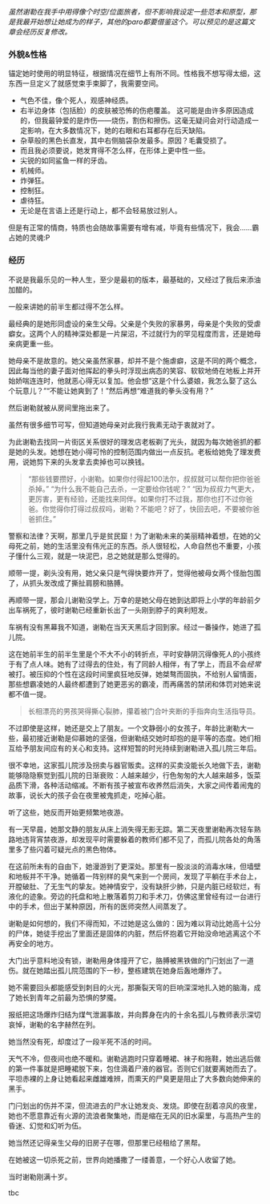 _虽然谢勒在我手中用得像个时空/位面旅者，但不影响我设定一些范本和原型，那是我最开始想让她成为的样子，其他的paro都要借鉴这个。可以预见的是这篇文章会经历反复修改。_


### 外貌&性格
锚定她时使用的明显特征，根据情况在细节上有所不同。性格我不想写得太细，这东西一旦定义了就感觉束手束脚了，我需要空间。

- 气色不佳，像个死人，观感神经质。
- 右半边身体（包括脸）的皮肤被恐怖的伤疤覆盖。
这可能是由许多原因造成的，但我最钟爱的是炸伤——烧伤，割伤和擦伤。这毫无疑问会对行动造成一定影响，在大多数情况下，她的右眼和右耳都存在后天缺陷。
- 杂草般的黑色长直发，其中右侧脑袋杂发最多。原因？毛囊受损了。
- 而且我必须要说，她发育得不怎么样，在形体上更中性一些。
- 尖锐的如同鲨鱼一样的牙齿。
- 机械师。
- 炸弹狂。
- 控制狂。
- 虐待狂。
- 无论是在言语上还是行动上，都不会轻易放过别人。

但是有正常的情商，特质也会随故事需要有增有减，毕竟有些情况下，我会……霸占她的灵魂:P


### 经历
不说是我最乐见的一种人生，至少是最初的版本，最基础的，又经过了我后来添油加醋的。

一般来讲她的前半生都过得不怎么样。

最经典的是她形同虚设的亲生父母。父亲是个失败的家暴男，母亲是个失败的受虐癖女。这两个人的精神深处都是一片屎沼，不过就行为的罕见程度而言，还是她母亲病更重一些。

她母亲不是故意的。她父亲虽然家暴，却并不是个施虐癖，这是不同的两个概念，因此每当他的妻子面对他挥起的拳头时浮现出病态的笑容、软软地倚在地板上并开始娇喘连连时，他就恶心得无以复加。他会想“这是个什么婆娘，我怎么娶了这么个玩意儿？”“不能让她爽到了！”然后再想“难道我的拳头没有用？”

然后谢勒就被从房间里拖出来了。

虽然有很多细节可写，但知道她母亲对此我行我素无动于衷就对了。

为此谢勒去找同一片街区关系很好的理发店老板剃了光头，就因为每次她爸抓的都是她的头发。她想在她小得可怜的控制范围内做出一点反抗。老板给她免了理发费用，说她剪下来的头发拿去卖掉也可以换钱。

> “那些钱要攒好，小谢勒。如果你付得起100法尔，叔叔就可以帮你把你爸爸杀掉。”
“为什么我不能自己去杀，一定要给你钱呢？”
“因为叔叔力气更大，更厉害，更有经验，还能找来同伴。如果你打不过我，那你也打不过你爸爸。你觉得你打得过叔叔吗，谢勒？不能吧？好了，快回去吧，不要被你爸爸抓住。”

警察和法律？天啊，那里几乎是贫民窟！为了谢勒未来的美丽精神着想，在她的父母死之前，她的生活里没有伟光正的东西。杀人很轻松，人命自然也不重要，小孩子懂什么三观，就是一块泥巴，总之她就是那么觉得的。

顺带一提，剃头没有用，她父亲只是气得快要炸开了，觉得他被母女两个怪胎包围了，从抓头发改成了撕扯肩膀和胳膊。

再顺带一提，那会儿谢勒没学上。万幸的是她父母在她到达即将上小学的年龄前夕出车祸死了，彼时谢勒已经重新长出了一头刚到脖子的爽利短发。

车祸有没有黑幕我不知道，谢勒在当天天黑后才回到家。经过一番操作，她进了孤儿院。

这在她前半生的前半生里是个不大不小的转折点，平时安静阴沉得像死人的小孩终于有了点人味。她有了过得去的住处，有了同龄人相伴，有了学上，而且不会*经常*被打。被压抑的个性在这段时间里疯狂地反弹，她桀骜而固执，不给别人留情面，那些想霸凌她的人最终都遭到了她更恶劣的霸凌，而再痛苦的禁闭和体罚对她来说都不值一提。

>长相漂亮的男孩哭得撕心裂肺，攥着被门合叶夹断的手指奔向生活指导员。

不过即使是这样，她还是交上了朋友。一个文静弱小的女孩子，年龄比谢勒大一些，最初接近谢勒是仰慕她的坚强，但谢勒结交她时却抱的是平等的态度。她们相互给予朋友间应有的关心和支持。这样短暂的时光持续到谢勒进入孤儿院三年后。

很不幸地，这家孤儿院涉及拐卖与器官贩卖。这样的买卖没能长久地做下去，谢勒能够隐隐察觉到孤儿院的日渐衰败：人越来越少，行色匆匆的大人越来越多，饭菜品质下滑，各种活动缩减。不断有孩子被宣布收养然后消失，大家之间传着闹鬼的故事，说长大的孩子会在夜里被鬼抓走，吃掉心脏。

听了这些，她反而开始更频繁地夜游。

有一天早晨，她那文静的朋友从床上消失得无影无踪。第二天夜里谢勒再次轻车熟路地违背宵禁夜游，却发现平时需要躲着的教师们都不见了，而孤儿院各处的角落里多了些闪着可疑光点的黑色物体。

在这前所未有的自由下，她漫游到了更深处。那里有一股淡淡的消毒水味，但墙壁和地板并不干净。她循着一阵别样的臭气来到一个房间，发现了平躺在手术台上，开膛破肚、了无生气的挚友。她神情安宁，没有缺肝少肺，只是内脏已经软烂，有液化的迹象。旁边的托盘和地上散落着剪刀和手术刀，仿佛这里曾经有过一台进行中的手术，但出于某种原因，所有的医师突然人间蒸发了。

谢勒是如何想的，我们不得而知，不过她是这么做的：因为难以背动比她高十公分的尸体，她徒手挖出了里面还是固体的内脏，然后怀抱着它开始没命地逃离这个不再安全的地方。

大门出乎意料地没有锁，谢勒用身体撞开了它，胳膊被黑铁做的门闩划出了一道伤。就在她踏出孤儿院范围的下一秒，整栋建筑在她身后轰地爆炸了。

她不需要回头都能感受到刺目的火光，那撕裂天穹的巨响深深地扎入她的脑海，成了她长到青年之前最为恐惧的梦魇。

报纸把这场爆炸归结为煤气泄漏事故，并向葬身在内的十余名孤儿与教师表示深切哀悼，谢勒的名字赫然在列。

她当然没有死，却度过了一段半死不活的时间。

天气不冷，但夜间也绝不暖和。谢勒逃跑时只穿着睡裙、袜子和拖鞋，她出逃后做的第一件事就是把睡裙脱下来，包住滴着尸液的器官。否则它们就要离她而去了。平坦赤裸的上身让她看起来雌雄难辨，而熏天的尸臭更是阻止了大多数向她伸来的黑手。

门闩划出的伤并不深，但流进去的尸水让她发炎、发烧。即使在刮着凉风的夜里，她也不愿意靠近有火源的流浪者聚集地，而是缩在无风的旧水渠里，与高热产生的昏迷、幻觉和幻听为伍。

她当然还记得亲生父母的旧房子在哪，但那里已经租给了黑帮。

在她被这一切杀死之前，世界向她播撒了一缕善意，一个好心人收留了她。

当时谢勒刚满十岁。

tbc